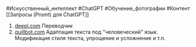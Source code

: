#Искусственный_интеллект #ChatGPT #Обучение_фотографии #Контент 
[[Запросы (Promt) для ChatGPT]]

1. [deepl.com](https://www.deepl.com/translator) Переводчик
2. [quillbot.com](https://quillbot.com/) Адаптация текста под "человеческий" язык. Модификация стиля текста, упрощение и усложнение и т.п.
